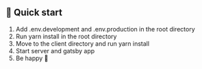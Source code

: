 ## 🦉 Quick start

1. Add .env.development and .env.production in the root directory
2. Run yarn install in the root directory
3. Move to the client directory and run yarn install
4. Start server and gatsby app
5. Be happy 🙂
